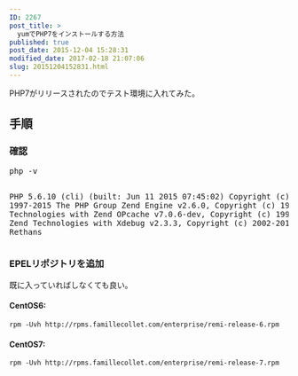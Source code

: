 ```yaml
---
ID: 2267
post_title: >
  yumでPHP7をインストールする方法
published: true
post_date: 2015-12-04 15:28:31
modified_date: 2017-02-18 21:07:06
slug: 20151204152831.html
---
```

<p>PHP7がリリースされたのでテスト環境に入れてみた。<br />
<!--more--></p>
<h2>手順</h2>
<h3>確認</h3>
<pre class="cmd">php -v

PHP 5.6.10 (cli) (built: Jun 11 2015 07:45:02)
Copyright (c) 1997-2015 The PHP Group
Zend Engine v2.6.0, Copyright (c) 1998-2015 Zend Technologies
    with Zend OPcache v7.0.6-dev, Copyright (c) 1999-2015, by Zend Technologies
    with Xdebug v2.3.3, Copyright (c) 2002-2015, by Derick Rethans
</pre>
<h3>EPELリポジトリを追加</h3>
<p>既に入っていればしなくても良い。</p>
<h4>CentOS6:</h4>
<pre><code class="language-bash">rpm -Uvh http://rpms.famillecollet.com/enterprise/remi-release-6.rpm
</code></pre>
<h4>CentOS7:</h4>
<pre><code class="language-bash">rpm -Uvh http://rpms.famillecollet.com/enterprise/remi-release-7.rpm
</code></pre>
<p><!-- 

<pre class="cmd">yum install epel-release
rpm -ivh http://rpms.famillecollet.com/enterprise/remi-release-7.rpm
yum --enablerepo=remi update remi-release
</pre>

 --></p>
<h3>PHP7をインストール</h3>
<p>必要な物をインストールする。<br />
依存関係などでインストールがうまくできない場合はアンインストールしてインストールし直しなど。</p>
<pre class="cmd">yum --enablerepo=remi-php70 update php\*</pre>
<pre class="cmd">yum --enablerepo=remi-php70,epel install php php-cli php-common php-mbstring php-fpm php-gd php-gmp php-mbstring php-mcrypt php-opcache php-pdo php-xml</pre>
<h3>再確認</h3>
<pre class="cmd">php -v
PHP 7.0.0 (cli) (built: Dec  1 2015 17:53:27) ( NTS )
Copyright (c) 1997-2015 The PHP Group
Zend Engine v3.0.0, Copyright (c) 1998-2015 Zend Technologies
    with Zend OPcache v7.0.6-dev, Copyright (c) 1999-2015, by Zend Technologies</pre>